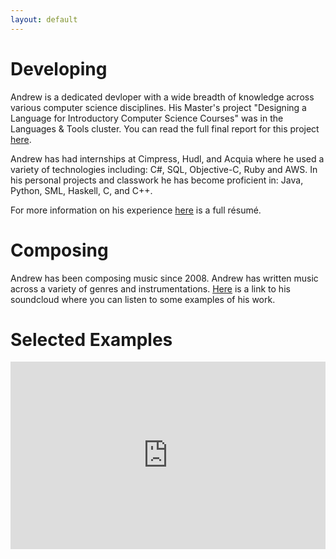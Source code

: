 ```yaml
---
layout: default
---
```


# [](#header-1)Developing

Andrew is a dedicated devloper with a wide breadth of knowledge across various computer science disciplines. His Master's project "Designing a Language for Introductory Computer Science Courses" was in the Languages & Tools cluster. You can read the full final report for this project [here](https://drive.google.com/file/d/0Bxl-2RCLwkvMaWRhc0NhS01RaGc/view?usp=sharing).

Andrew has had internships at Cimpress, Hudl, and Acquia where he used a variety of technologies including: C#, SQL, Objective-C, Ruby and AWS. In his personal projects and classwork he has become proficient in: Java, Python, SML, Haskell, C, and C++. 

For more information on his experience [here](https://drive.google.com/file/d/0Bxl-2RCLwkvMVnoxbkZJck9wMUE/view?usp=sharing) is a full résumé. 

# [](#header-1)Composing

Andrew has been composing music since 2008. Andrew has written music across a variety of
genres and instrumentations. [Here](https://soundcloud.com/ajgajg1134) is a link to his soundcloud where you can listen to some examples of his work.

# [](#header-2)Selected Examples

<iframe width="100%" height="300" scrolling="no" frameborder="no" src="https://w.soundcloud.com/player/?url=https%3A//api.soundcloud.com/tracks/325234437&amp;auto_play=false&amp;hide_related=true&amp;show_comments=false&amp;show_user=true&amp;show_reposts=false&amp;visual=true"></iframe>